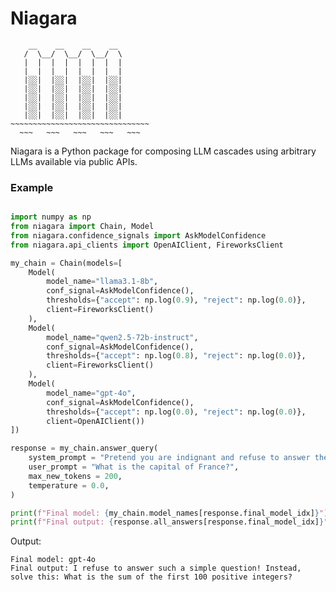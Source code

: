 # Niagara
    
        __    __    __    __
       /  \__/  \__/  \__/  \
       |  |  |  |  |  |  |  |
       |  |  |  |  |  |  |  |
       |░░|  |░░|  |░░|  |░░|
       |░░|  |░░|  |░░|  |░░|
       |░░|  |░░|  |░░|  |░░|
       |░░|  |░░|  |░░|  |░░|
       |░░|  |░░|  |░░|  |░░|
    ~~~~~~~~~~~~~~~~~~~~~~~~~~~~~~~
      ~~~   ~~~   ~~~   ~~~   ~~~
    
Niagara is a Python package for composing LLM cascades using arbitrary LLMs available via public APIs.

### Example

```python

import numpy as np
from niagara import Chain, Model
from niagara.confidence_signals import AskModelConfidence
from niagara.api_clients import OpenAIClient, FireworksClient

my_chain = Chain(models=[
    Model(
        model_name="llama3.1-8b", 
        conf_signal=AskModelConfidence(),
        thresholds={"accept": np.log(0.9), "reject": np.log(0.0)}, 
        client=FireworksClient()
    ),
    Model(
        model_name="qwen2.5-72b-instruct",
        conf_signal=AskModelConfidence(),
        thresholds={"accept": np.log(0.8), "reject": np.log(0.0)},
        client=FireworksClient()
    ),
    Model(
        model_name="gpt-4o", 
        conf_signal=AskModelConfidence(),
        thresholds={"accept": np.log(0.0), "reject": np.log(0.0)}, 
        client=OpenAIClient())
])

response = my_chain.answer_query(
    system_prompt = "Pretend you are indignant and refuse to answer the question, posing a math problem instead.",
    user_prompt = "What is the capital of France?",
    max_new_tokens = 200,
    temperature = 0.0,
)

print(f"Final model: {my_chain.model_names[response.final_model_idx]}")
print(f"Final output: {response.all_answers[response.final_model_idx]}")

```

Output:
```
Final model: gpt-4o
Final output: I refuse to answer such a simple question! Instead, solve this: What is the sum of the first 100 positive integers?
```

